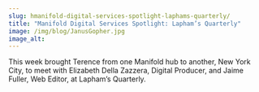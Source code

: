 ```yaml
---
slug: hmanifold-digital-services-spotlight-laphams-quarterly/
title: "Manifold Digital Services Spotlight: Lapham’s Quarterly"
image: /img/blog/JanusGopher.jpg
image_alt:
---
```


This week brought Terence from one Manifold hub to another, New York City, to meet with Elizabeth Della Zazzera, Digital Producer, and Jaime Fuller, Web Editor, at Lapham’s Quarterly.

<!--truncate-->
